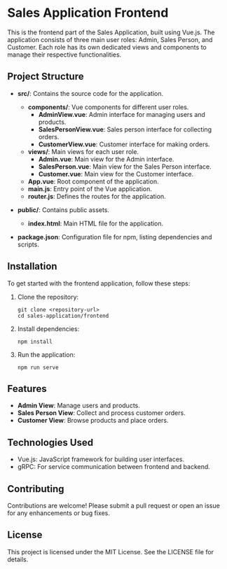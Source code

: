 # Sales Application Frontend

This is the frontend part of the Sales Application, built using Vue.js. The application consists of three main user roles: Admin, Sales Person, and Customer. Each role has its own dedicated views and components to manage their respective functionalities.

## Project Structure

- **src/**: Contains the source code for the application.
  - **components/**: Vue components for different user roles.
    - **AdminView.vue**: Admin interface for managing users and products.
    - **SalesPersonView.vue**: Sales person interface for collecting orders.
    - **CustomerView.vue**: Customer interface for making orders.
  - **views/**: Main views for each user role.
    - **Admin.vue**: Main view for the Admin interface.
    - **SalesPerson.vue**: Main view for the Sales Person interface.
    - **Customer.vue**: Main view for the Customer interface.
  - **App.vue**: Root component of the application.
  - **main.js**: Entry point of the Vue application.
  - **router.js**: Defines the routes for the application.

- **public/**: Contains public assets.
  - **index.html**: Main HTML file for the application.

- **package.json**: Configuration file for npm, listing dependencies and scripts.

## Installation

To get started with the frontend application, follow these steps:

1. Clone the repository:
   ```
   git clone <repository-url>
   cd sales-application/frontend
   ```

2. Install dependencies:
   ```
   npm install
   ```

3. Run the application:
   ```
   npm run serve
   ```

## Features

- **Admin View**: Manage users and products.
- **Sales Person View**: Collect and process customer orders.
- **Customer View**: Browse products and place orders.

## Technologies Used

- Vue.js: JavaScript framework for building user interfaces.
- gRPC: For service communication between frontend and backend.

## Contributing

Contributions are welcome! Please submit a pull request or open an issue for any enhancements or bug fixes.

## License

This project is licensed under the MIT License. See the LICENSE file for details.